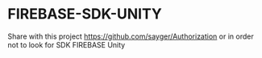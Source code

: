 # FIREBASE-SDK-UNITY

Share with this project https://github.com/sayger/Authorization
or in order not to look for SDK FIREBASE Unity
